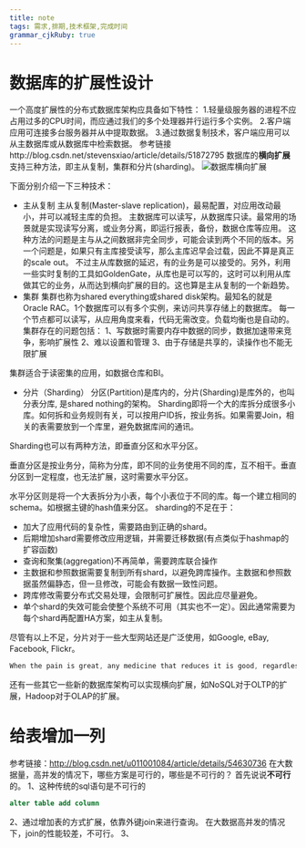 ```yaml
---
title: note 
tags: 需求,排期,技术框架,完成时间
grammar_cjkRuby: true
---
```


# 数据库的扩展性设计
一个高度扩展性的分布式数据库架构应具备如下特性：
1.轻量级服务器的进程不应占用过多的CPU时间，而应通过我们的多个处理器并行运行多个实例。
2.客户端应用可连接多台服务器并从中提取数据。
3.通过数据复制技术，客户端应用可以从主数据库或从数据库中检索数据。
参考链接http://blog.csdn.net/stevensxiao/article/details/51872795
数据库的**横向扩展**支持三种方法，即主从复制，集群和分片(sharding)。
![数据库横向扩展][1]

  
  
  


  [1]: http://i.imgur.com/6wW1gTz.png
  
  下面分别介绍一下三种技术：
  

 - 主从复制
 主从复制(Master-slave replication)，最易配置，对应用改动最小，并可以减轻主库的负担。 
主数据库可以读写，从数据库只读。最常用的场景就是实现读写分离，或业务分离，即运行报表，备份，数据仓库等应用。
这种方法的问题是主与从之间数据非完全同步，可能会读到两个不同的版本。另一个问题是，如果只有主库接受读写，那么主库迟早会过载，因此不算是真正的scale out。
不过主从库数据的延迟，有的业务是可以接受的。另外，利用一些实时复制的工具如GoldenGate，从库也是可以写的，这时可以利用从库做其它的业务，从而达到横向扩展的目的。这也算是主从复制的一个新趋势。
 - 集群
 集群也称为shared everything或shared disk架构。最知名的就是Oracle RAC。1个数据库可以有多个实例，来访问共享存储上的数据库。 
每一个节点都可以读写，从应用角度来看，代码无需改变。负载均衡也是自动的。
集群存在的问题包括： 
 1、写数据时需要内存中数据的同步，数据加速带来竞争，影响扩展性 
 2、难以设置和管理 
 3、由于存储是共享的，读操作也不能无限扩展

集群适合于读密集的应用，如数据仓库和BI。
 - 分片（Sharding）
 分区(Partition)是库内的，分片(Sharding)是库外的，也叫分表分库, 是shared nothing的架构。 
Sharding即将一个大的库拆分成很多小库。如何拆和业务规则有关，可以按用户ID拆，按业务拆。如果需要Join，相关的表需要放到一个库里，避免数据库间的通讯。

Sharding也可以有两种方法，即垂直分区和水平分区。

垂直分区是按业务分，简称为分库，即不同的业务使用不同的库，互不相干。垂直分区到一定程度，也无法扩展，这时需要水平分区。

水平分区则是将一个大表拆分为小表，每个小表位于不同的库。每一个建立相同的schema。如根据主键的hash值来分区。
sharding的不足在于： 
* 加大了应用代码的复杂性，需要路由到正确的shard。 
* 后期增加shard需要修改应用逻辑，并需要迁移数据(有点类似于hashmap的扩容函数) 
* 查询和聚集(aggregation)不再简单，需要跨库联合操作 
* 主数据和参照数据需要复制到所有shard，以避免跨库操作。主数据和参照数据虽然偏静态，但一旦修改，可能会有数据一致性问题。 
* 跨库修改需要分布式交易处理，会限制可扩展性。因此应尽量避免。 
* 单个shard的失效可能会使整个系统不可用（其实也不一定）。因此通常需要为每个shard再配置HA方案，如主从复制。

尽管有以上不足，分片对于一些大型网站还是广泛使用，如Google, eBay, Facebook, Flickr。
```java
When the pain is great, any medicine that reduces it is good, regardless of the side effects. 
```
还有一些其它一些新的数据库架构可以实现横向扩展，如NoSQL对于OLTP的扩展，Hadoop对于OLAP的扩展。
# 给表增加一列
参考链接：http://blog.csdn.net/u011001084/article/details/54630736
在大数据量，高并发的情况下，哪些方案是可行的，哪些是不可行的？
首先说说**不可行**的。
1、这种传统的sql语句是不可行的
```sql
alter table add column
```
2、通过增加表的方式扩展，依靠外键join来进行查询。
在大数据高并发的情况下，join的性能较差，不可行。
3、






